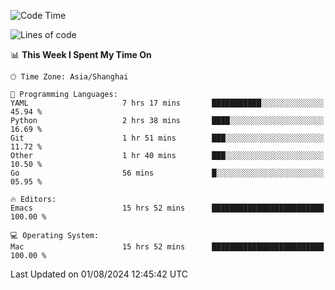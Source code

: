 <!--START_SECTION:waka-->
![Code Time](http://img.shields.io/badge/Code%20Time-2%2C109%20hrs%2032%20mins-blue)

![Lines of code](https://img.shields.io/badge/From%20Hello%20World%20I%27ve%20Written-308.0%20thousand%20lines%20of%20code-blue)

📊 **This Week I Spent My Time On** 

```text
🕑︎ Time Zone: Asia/Shanghai

💬 Programming Languages: 
YAML                     7 hrs 17 mins       ███████████░░░░░░░░░░░░░░   45.94 % 
Python                   2 hrs 38 mins       ████░░░░░░░░░░░░░░░░░░░░░   16.69 % 
Git                      1 hr 51 mins        ███░░░░░░░░░░░░░░░░░░░░░░   11.72 % 
Other                    1 hr 40 mins        ███░░░░░░░░░░░░░░░░░░░░░░   10.50 % 
Go                       56 mins             █░░░░░░░░░░░░░░░░░░░░░░░░   05.95 % 

🔥 Editors: 
Emacs                    15 hrs 52 mins      █████████████████████████   100.00 % 

💻 Operating System: 
Mac                      15 hrs 52 mins      █████████████████████████   100.00 % 
```


 Last Updated on 01/08/2024 12:45:42 UTC
<!--END_SECTION:waka-->
